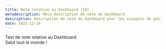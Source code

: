 ```yaml
---
title: Note relative au Dashboard (10)
metadescription: Meta description de note de Dashboard
description: Description de note de Dashboard pour les snippets de posts
date: 2021-12-24
---
```


Test de note relative au Dashboard  
Salut tout le monde !
